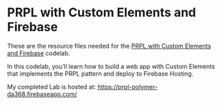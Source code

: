 # PRPL with Custom Elements and Firebase

These are the resource files needed for the [PRPL with Custom Elements and Firebase](https://codelabs.developers.google.com/codelabs/prpl-ce-firebase/) codelab.

In this codelab, you’ll learn how to build a web app with Custom Elements that implements the PRPL pattern and deploy to Firebase Hosting.


My completed Lab is hosted at: https://prpl-polymer-da368.firebaseapp.com/
